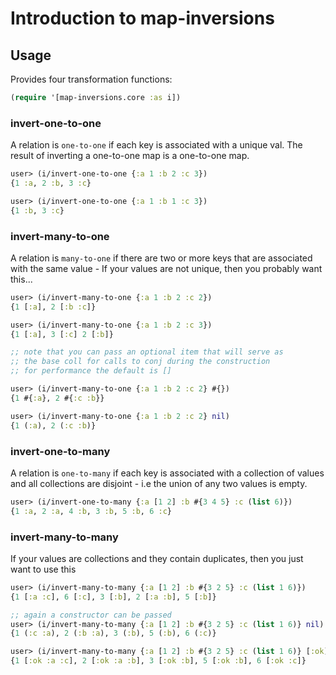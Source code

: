 # Introduction to map-inversions

## Usage

Provides four transformation functions:
```clojure
(require '[map-inversions.core :as i])
```

### invert-one-to-one

A relation is `one-to-one` if each key is associated with a unique val.
The result of inverting a one-to-one map is a one-to-one map.

```clojure
user> (i/invert-one-to-one {:a 1 :b 2 :c 3})
{1 :a, 2 :b, 3 :c}

user> (i/invert-one-to-one {:a 1 :b 1 :c 3})
{1 :b, 3 :c}
```

### invert-many-to-one

A relation is `many-to-one` if there are two or more keys that
are associated with the same value - If your values are not unique,
then you probably want this...

```clojure
user> (i/invert-many-to-one {:a 1 :b 2 :c 2})
{1 [:a], 2 [:b :c]}

user> (i/invert-many-to-one {:a 1 :b 2 :c 3})
{1 [:a], 3 [:c] 2 [:b]}

;; note that you can pass an optional item that will serve as
;; the base coll for calls to conj during the construction
;; for performance the default is []

user> (i/invert-many-to-one {:a 1 :b 2 :c 2} #{})
{1 #{:a}, 2 #{:c :b}}

user> (i/invert-many-to-one {:a 1 :b 2 :c 2} nil)
{1 (:a), 2 (:c :b)}
```

### invert-one-to-many

A relation is `one-to-many` if each key is associated with a collection of values
and all collections are disjoint - i.e the union of any two values is empty.

```clojure
user> (i/invert-one-to-many {:a [1 2] :b #{3 4 5} :c (list 6)})
{1 :a, 2 :a, 4 :b, 3 :b, 5 :b, 6 :c}
```

### invert-many-to-many
If your values are collections and they contain duplicates,
then you just want to use this

```clojure
user> (i/invert-many-to-many {:a [1 2] :b #{3 2 5} :c (list 1 6)})
{1 [:a :c], 6 [:c], 3 [:b], 2 [:a :b], 5 [:b]}

;; again a constructor can be passed
user> (i/invert-many-to-many {:a [1 2] :b #{3 2 5} :c (list 1 6)} nil)
{1 (:c :a), 2 (:b :a), 3 (:b), 5 (:b), 6 (:c)}

user> (i/invert-many-to-many {:a [1 2] :b #{3 2 5} :c (list 1 6)} [:ok])
{1 [:ok :a :c], 2 [:ok :a :b], 3 [:ok :b], 5 [:ok :b], 6 [:ok :c]}
```
